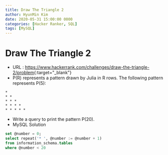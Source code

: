 ```yaml
---
title: Draw The Triangle 2
author: HyunMin Kim
date: 2020-05-31 15:00:00 0000
categories: [Hacker Ranker, SQL]
tags: [MySQL]
---
```


# Draw The Triangle 2

- URL : <https://www.hackerrank.com/challenges/draw-the-triangle-2/problem>{:target="_blank"}
- P(R) represents a pattern drawn by Julia in R rows. The following pattern represents P(5):

```
* 
* * 
* * * 
* * * * 
* * * * *
```

- Write a query to print the pattern P(20).
- MySQL Solution

```sql
set @number = 0;
select repeat('* ', @number := @number + 1) 
from information_schema.tables
where @number < 20
```